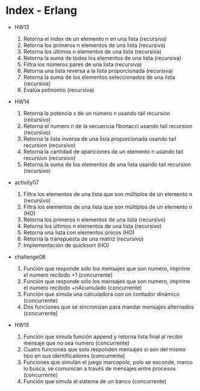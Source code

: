 # Index - Erlang

- HW13 
	1. Retorna el index de un elemento n en una lista (recursiva)
	2. Retorna los primeros n elementos de una lista (recursiva)
	3. Retorna los últimos n elementos de una lista (recursiva)
	4. Retorna la suma de todos los elementos de una lista (recursiva)
	5. Filtra los números pares de una lista (recursiva)
	6. Retorna una lista reversa a la lista proporcionada (recursiva)
	7. Retorna la suma de los elementos seleccionados de una lista (recursiva)
	8. Evalúa polinomio (recursiva)

- HW14 
	1. Retorna la potencia x de un número n usando tail recursion (recursivo)
	2. Retorna el numero n de la secuencia fibonacci usando tail recursion (recursivo)
	3. Retorna la lista inversa de una lista proporcionada usando tail recursion (recursivo)
	4. Retorna la cantidad de apariciones de un elemento n usando tail recursion (recursivo)
	5. Retorna la suma de los elementos de una lista usando tail recursion (recursivo)

- activity07 
	1. Filtra los elementos de una lista que son múltiplos de un elemento n (recursivo)
	2. Filtra los elementos de una lista que son múltiplos de un elemento n (HO)
	3. Retorna los primeros n elementos de una lista (recursivo)
	4. Retorna los últimos n elementos de una lista (recursivo)
	5. Retorna una lista con elementos únicos (HO)
	6. Retorna la transpuesta de una matriz (recursivo)
	7. Implementación de quicksort (HO)

- challenge08 
	1. Función que responde solo los mensajes que son numero, imprime el numero recibido +1 (concurrente)
	2. Función que responde solo los mensajes que son numero, imprime el numero recibido +nAcumulado (concurrente)
	3. Función que simula una calculadora con un contador dinámico (concurrente)
	4. Dos funciones que se sincronizan para mandar mensajes alternados (concurrente)

- HW15 
	1. Función que simula función append y retorna lista final al recibir mensaje que no sea numero (concurrente)
	2. Cuatro funciones que solo responden mensajes si son del mismo tipo en sus identificadores (concurrente)
	3. Funciones que simulan el juego marcopolo, polo se esconde, marco lo busca, se comunican a través de mensajes entre procesos (concurrente)
	4. Función que simula el sistema de un banco (concurrente)